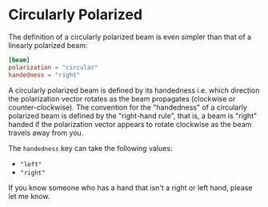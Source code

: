 # Circularly Polarized

The definition of a circularly polarized beam is even simpler than that of a linearly polarized beam:
```toml
[beam]
polarization = "circular"
handedness = "right"
```

A circularly polarized beam is defined by its handedness i.e. which direction the polarization vector rotates as the beam propagates (clockwise or counter-clockwise). The convention for the "handedness" of a circularly polarized beam is defined by the "right-hand rule", that is, a beam is "right" handed if the polarization vector appears to rotate clockwise as the beam travels away from you. 

The `handedness` key can take the following values:
- `"left"`
- `"right"`

If you know someone who has a hand that isn't a right or left hand, please let me know.
